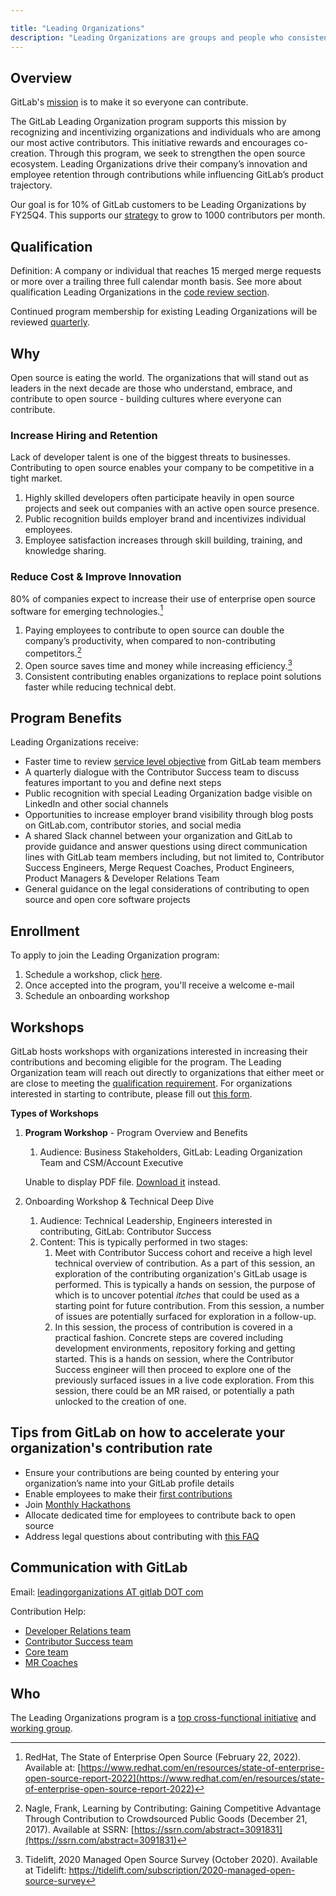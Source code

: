 ```yaml
---

title: "Leading Organizations"
description: "Leading Organizations are groups and people who consistently make meaningful contributions to GitLab."
---
```








## Overview

GitLab's [mission](/handbook/company/mission/#mission) is to make it so everyone can contribute. 

The GitLab Leading Organization program supports this mission by recognizing and incentivizing organizations and individuals who are among our most active contributors. This initiative rewards and encourages co-creation. Through this program, we seek to strengthen the open source ecosystem. Leading Organizations drive their company’s innovation and employee retention through contributions while influencing GitLab’s product trajectory.

Our goal is for 10% of GitLab customers to be Leading Organizations by FY25Q4. This supports our [strategy](/handbook/company/strategy/#2-build-on-our-open-core-strength) to grow to 1000 contributors per month.

## Qualification

Definition: A company or individual that reaches 15 merged merge requests or more over a trailing three full calendar month basis. See more about qualification Leading Organizations in the [code review section](https://about.gitlab.com/handbook/engineering/workflow/code-review/#leading-organizations).

Continued program membership for existing Leading Organizations will be reviewed [quarterly](/handbook/communication/#communicating-dates-and-time).

## Why

Open source is eating the world. The organizations that will stand out as leaders in the next decade are those who understand, embrace, and contribute to open source - building cultures where everyone can contribute.

### Increase Hiring and Retention

Lack of developer talent is one of the biggest threats to businesses. Contributing to open source enables your company to be competitive in a tight market.

1. Highly skilled developers often participate heavily in open source projects and seek out companies with an active open source presence.
1. Public recognition builds employer brand and incentivizes individual employees.
1. Employee satisfaction increases through skill building, training, and knowledge sharing.

### Reduce Cost & Improve Innovation

80% of companies expect to increase their use of enterprise open source software for emerging technologies.[^1]

1. Paying employees to contribute to open source can double the company’s productivity, when compared to non-contributing competitors.[^2]
1. Open source saves time and money while increasing efficiency.[^3]
1. Consistent contributing enables organizations to replace point solutions faster while reducing technical debt.

## Program Benefits

Leading Organizations receive:

- Faster time to review [service level objective](https://about.gitlab.com/handbook/engineering/workflow/code-review/#review-response-slo) from GitLab team members
- A quarterly dialogue with the Contributor Success team to discuss features important to you and define next steps
- Public recognition with special Leading Organization badge visible on LinkedIn and other social channels
- Opportunities to increase employer brand visibility through blog posts on GitLab.com, contributor stories, and social media
- A shared Slack channel between your organization and GitLab to provide guidance and answer questions using direct communication lines with GitLab team members including, but not limited to, Contributor Success Engineers, Merge Request Coaches, Product Engineers, Product Managers & Developer Relations Team
- General guidance on the legal considerations of contributing to open source and open core software projects

## Enrollment

To apply to join the Leading Organization program:

1. Schedule a workshop, click [here](https://calendly.com/nick_vh).
1. Once accepted into the program, you'll receive a welcome e-mail
1. Schedule an onboarding workshop

## Workshops

GitLab hosts workshops with organizations interested in increasing their contributions and becoming eligible for the program. The Leading Organization team will reach out directly to organizations that either meet or are close to meeting the [qualification requirement](#qualification). For organizations interested in starting to contribute, please fill out [this form](https://forms.gle/HRWyXBKkgbnwhUdU6).

**Types of Workshops**

1. **Program Workshop** - Program Overview and Benefits
   1. Audience: Business Stakeholders, GitLab: Leading Organization Team and CSM/Account Executive
   <object data="/handbook/marketing/developer-relations/leading-organizations/leading-org-workshop-handbook-page.pdf" type="application/pdf" width="100%" height="500px">
   <p>Unable to display PDF file. <a href="/handbook/marketing/developer-relations/leading-organizations/leading-org-workshop-handbook-page.pdf">Download it</a> instead.</p>
   </object>

2. Onboarding Workshop & Technical Deep Dive
   1. Audience: Technical Leadership, Engineers interested in contributing, GitLab: Contributor Success
   1. Content: This is typically performed in two stages:
      1. Meet with Contributor Success cohort and receive a high level technical overview of contribution. As a part of this session, an exploration of the contributing organization's GitLab usage is performed. This is typically a hands on session, the purpose of which is to uncover potential _itches_ that could be used as a starting point for future contribution. From this session, a number of issues are potentially surfaced for exploration in a follow-up.
      1. In this session, the process of contribution is covered in a practical fashion. Concrete steps are covered including development environments, repository forking and getting started. This is a hands on session, where the Contributor Success engineer will then proceed to explore one of the previously surfaced issues in a live code exploration. From this session, there could be an MR raised, or potentially a path unlocked to the creation of one.

## Tips from GitLab on how to accelerate your organization's contribution rate

- Ensure your contributions are being counted by entering your organization’s name into your GitLab profile details
- Enable employees to make their [first contributions](https://about.gitlab.com/community/hackathon/)
- Join [Monthly Hackathons](https://about.gitlab.com/community/hackathon/)
- Allocate dedicated time for employees to contribute back to open source
- Address legal questions about contributing with [this FAQ](https://about.gitlab.com/community/contribute/dco-cla/#frequently-asked-questions)

## Communication with GitLab

Email: [leadingorganizations AT gitlab DOT com](mailto:leadingorganizations@gitlab.com)

Contribution Help:
- [Developer Relations team](/handbook/marketing/developer-relations/)
- [Contributor Success team](/handbook/marketing/developer-relations/contributor-success/)
- [Core team](https://about.gitlab.com/community/core-team/)
- [MR Coaches](/job-families/expert/merge-request-coach/)

## Who

The Leading Organizations program is a [top cross-functional initiative](/handbook/company/top-cross-functional-initiatives/#current-top-cross-functional-initiatives) and [working group](/handbook/company/team/structure/working-groups/leading-organizations/).

[^1]: RedHat, The State of Enterprise Open Source (February 22, 2022). Available at: [https://www.redhat.com/en/resources/state-of-enterprise-open-source-report-2022](https://www.redhat.com/en/resources/state-of-enterprise-open-source-report-2022)
[^2]: Nagle, Frank, Learning by Contributing: Gaining Competitive Advantage Through Contribution to Crowdsourced Public Goods (December 21, 2017). Available at SSRN: [https://ssrn.com/abstract=3091831](https://ssrn.com/abstract=3091831)
[^3]: Tidelift, 2020 Managed Open Source Survey (October 2020). Available at Tidelift: https://tidelift.com/subscription/2020-managed-open-source-survey
